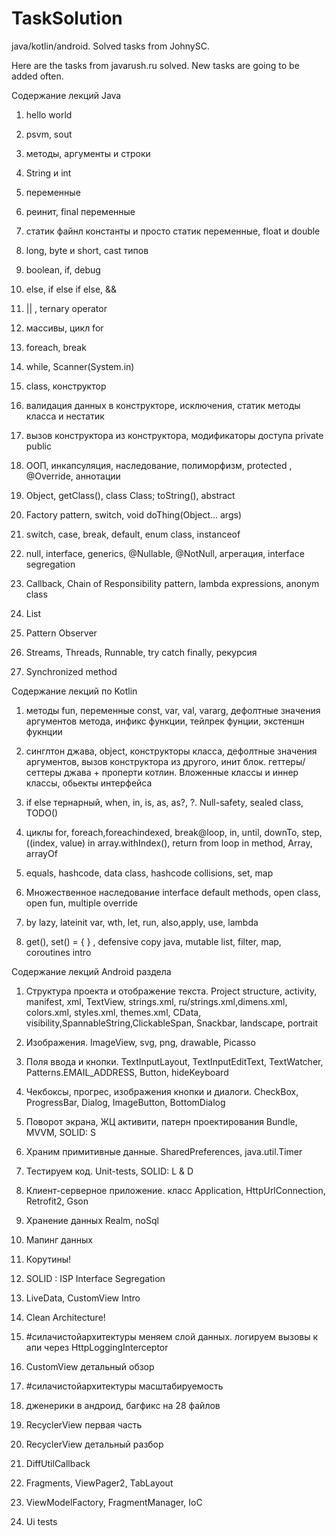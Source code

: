 # TaskSolution
java/kotlin/android. Solved tasks from JohnySC.

Here are the tasks from javarush.ru solved. New tasks are going to be added often.

Содержание лекций Java

1. hello world

2. psvm, sout

3. методы, аргументы и строки

4. String и int

5. переменные

6. реинит, final переменные

7. статик файнл константы и просто статик переменные, float и double

8. long, byte и short, cast типов

9. boolean, if, debug

10. else, if else if else, &&

11. || , ternary operator

13. массивы, цикл for

14. foreach, break

15. while, Scanner(System.in)

18. class, конструктор

19. валидация данных в конструкторе, исключения, статик методы класса и нестатик

20. вызов конструктора из конструктора, модификаторы доступа private public

21. ООП, инкапсуляция, наследование, полиморфизм, protected , @Override, аннотации

22. Object, getClass(), class Class; toString(), abstract

23. Factory pattern, switch, void doThing(Object… args)

24. switch, case, break, default, enum class, instanceof

25. null, interface, generics, @Nullable, @NotNull, агрегация, interface segregation

26. Callback, Chain of Responsibility pattern, lambda expressions, anonym class

27. List

28. Pattern Observer

29. Streams, Threads, Runnable, try catch finally, рекурсия

30. Synchronized method

Содержание лекций по Kotlin

1. методы fun, переменные const, var, val, vararg, дефолтные значения аргументов метода, инфикс функции, тейлрек фунции, экстеншн фукнции

2. синглтон джава, object, конструкторы класса, дефолтные значения аргументов, вызов конструктора из другого, инит блок. геттеры/сеттеры джава + проперти котлин. Вложенные классы и иннер классы, обьекты интерфейса

3. if else тернарный, when, in, is, as, as?, ?. Null-safety, sealed class, TODO()

4. циклы for, foreach,foreachindexed, break@loop, in, until, downTo, step, ((index, value) in array.withIndex(), return from loop in method, Array, arrayOf

5. equals, hashcode, data class, hashcode collisions, set, map

6. Множественное наследование interface default methods, open class, open fun, multiple override

7. by lazy, lateinit var, wth, let, run, also,apply, use, lambda

8. get(), set() = { } , defensive copy java, mutable list, filter, map, coroutines intro

Содержание лекций Android раздела

1. Структура проекта и отображение текста. Project structure, activity, manifest, xml, TextView, strings.xml, ru/strings.xml,dimens.xml, colors.xml, styles.xml, themes.xml, CData, visibility,SpannableString,ClickableSpan, Snackbar, landscape, portrait
   
2. Изображения. ImageView, svg, png, drawable, Picasso

3. Поля ввода и кнопки. TextInputLayout, TextInputEditText, TextWatcher, Patterns.EMAIL_ADDRESS, Button, hideKeyboard

4. Чекбоксы, прогрес, изображения кнопки и диалоги. CheckBox, ProgressBar, Dialog, ImageButton, BottomDialog

5. Поворот экрана, ЖЦ активити, патерн проектирования Bundle, MVVM, SOLID: S

6. Храним примитивные данные. SharedPreferences, java.util.Timer

7. Тестируем код. Unit-tests, SOLID: L & D

8. Клиент-серверное приложение.  класс Application, HttpUrlConnection, Retrofit2, Gson

9. Хранение данных Realm, noSql

10. Мапинг данных 

11. Корутины! 

12. SOLID : ISP Interface Segregation

13. LiveData, CustomView Intro

14. Clean Architecture!

15. #силачистойархитектуры меняем слой данных. логируем вызовы к апи через HttpLoggingInterceptor

16. CustomView детальный обзор

17. #силачистойархитектуры масштабируемость

18. дженерики в андроид, багфикс на 28 файлов

19. RecyclerView первая часть

20. RecyclerView детальный разбор

21. DiffUtilCallback

22. Fragments, ViewPager2, TabLayout

23. ViewModelFactory, FragmentManager, IoC

24. Ui tests
